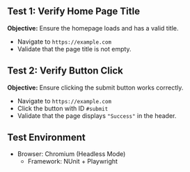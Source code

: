 ﻿

## Test 1: Verify Home Page Title
**Objective:** Ensure the homepage loads and has a valid title.
- Navigate to `https://example.com`
- Validate that the page title is not empty.

## Test 2: Verify Button Click
**Objective:** Ensure clicking the submit button works correctly.
- Navigate to `https://example.com`
- Click the button with ID `#submit`
- Validate that the page displays `"Success"` in the header.

## Test Environment
- Browser: Chromium (Headless Mode)
    - Framework: NUnit + Playwright